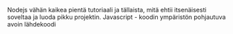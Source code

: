 Nodejs vähän kaikea pientä tutoriaali ja tällaista, mitä ehtii itsenäisesti soveltaa ja luoda pikku projektin.
Javascript - koodin ympäristön pohjautuva avoin lähdekoodi
